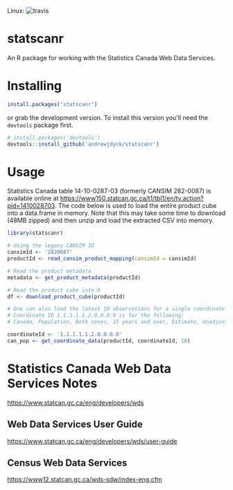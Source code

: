 
Linux: ![travis](https://travis-ci.org/andrewjdyck/statscanr.png)
<!-- ![CRAN_downloads](http://cranlogs.r-pkg.org/badges/statscanr) -->  


# statscanr #
An R package for working with the Statistics Canada Web Data Services.


# Installing #

```r
install.packages("statscanr")
```

or grab the development version. To install this version you'll need the `devtools` package first.


```r
# install.packages('devtools')
devtools::install_github('andrewjdyck/statscanr')
```

# Usage #

Statistics Canada table 14-10-0287-03 (formerly CANSIM  282-0087) is available online at https://www150.statcan.gc.ca/t1/tbl1/en/tv.action?pid=1410028703. The code below is used to load the entire product cube into a data.frame in memory. Note that this may take some time to download (48MB zipped) and then unzip and load the extracted CSV into memory.


```r
library(statscanr)

# Using the legacy CANSIM ID
cansimId <- '2820087'
productId <- read_cansim_product_mapping(cansimId = cansimId)

# Read the product metadata
metadata <- get_product_metadata(productId)

# Read the product cube into R
df <- download_product_cube(productId)

# One can also load the latest 10 observations for a single coordinate in the product cube with the code below.
# Coordinate ID 1.1.1.1.1.2.0.0.0.0 is for the following:
# Canada, Population, Both sexes, 15 years and over, Estimate, Unadjusted, Persons

coordinateId <- '1.1.1.1.1.2.0.0.0.0'
can_pop <- get_coordinate_data(productId, coordinateId, 10)

```


# Statistics Canada Web Data Services Notes #

https://www.statcan.gc.ca/eng/developers/wds

## Web Data Services User Guide ##

https://www.statcan.gc.ca/eng/developers/wds/user-guide

## Census Web Data Services ##

https://www12.statcan.gc.ca/wds-sdw/index-eng.cfm
